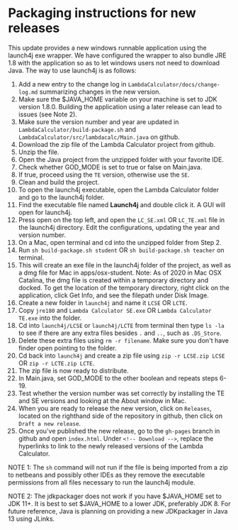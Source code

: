 # **Packaging instructions for new releases**

This update provides a new windows runnable application using the launch4j exe wrapper. We have configured the wrapper to also bundle JRE 1.8 with the application so as to let windows users not need to download Java. The way to use launch4j is as follows: 

1. Add a new entry to the change log in `LambdaCalculator/docs/change-log.md` summarizing changes in the new version.
1. Make sure the $JAVA_HOME variable on your machine is set to JDK version 1.8.0. Building the application using a later release can lead to issues (see Note 2).
2. Make sure the version number and year are updated in `LambdaCalculator/build-package.sh` and `LambdaCalculator/src/lambdacalc/Main.java` on github.
3. Download the zip file of the Lambda Calculator project from github.
4. Unzip the file.
5. Open the Java project from the unzipped folder with your favorite IDE.
6. Check whether GOD_MODE is set to true or false on Main.java.
7. If true, proceed using the `TE` version, otherwise use the `SE`. 
8. Clean and build the project.
9. To open the launch4j executable, open the Lambda Calculator folder and go to the launch4j folder.
10. Find the executable file named **Launch4j** and double click it. A GUI will open for launch4j.
11. Press open on the top left, and open the `LC_SE.xml` OR `LC_TE.xml` file in the launch4j directory. Edit the configurations, updating the year and version number.
12. On a Mac, open terminal and cd into the unzipped folder from Step 2.
13. Run `sh build-package.sh student` OR `sh build-package.sh teacher` on terminal.
14. This will create an exe file in the launch4j folder of the project, as well as a dmg file for Mac in apps/osx-student. Note: As of 2020 in Mac OSX Catalina, the dmg file is created within a temporary directory and docked. To get the location of the temporary directory, right click on the application, click Get Info, and see the filepath under Disk Image.
15. Create a new folder in `launch4j` and name it `LCSE` OR `LCTE`.
16. Copy `jre180` and `Lambda Calculator SE.exe` OR `Lambda Calculator TE.exe` into the folder.
17. Cd into `launch4j/LCSE` or `launch4j/LCTE` from terminal then type `ls -la` to see if there are any extra files besides `.` and `..`, such as `.DS_Store`.
18. Delete these extra files using `rm -r filename`. Make sure you don't have finder open pointing to the folder.
19. Cd back into `launch4j` and create a zip file using `zip -r LCSE.zip LCSE` OR `zip -r LCTE.zip LCTE`. 
20. The zip file is now ready to distribute.
21. In Main.java, set GOD_MODE to the other boolean and repeats steps 6-19. 
22. Test whether the version number was set correctly by installing the TE and SE versions and looking at the About window in Mac. 
23. When you are ready to release the new version, click on `Releases`, located on the righthand side of the repository in github, then click on `Draft a new release`.
24. Once you've published the new release, go to the `gh-pages` branch in github and open `index.html`. Under `<!-- Download -->`, replace the hyperlinks to link to the newly released versions of the Lambda Calculator.

NOTE 1: The `sh` command will not run if the file is being imported from a zip to netbeans and possibly other IDEs as they remove the executable permissions from all files necessary to run the launch4j module. 

NOTE 2: The jdkpackager does not work if you have $JAVA_HOME set to JDK 11+. It is best to set $JAVA_HOME to a lower JDK, preferably JDK 8. For future reference, Java is planning on providing a new JDKpackager in Java 13 using JLinks. 
